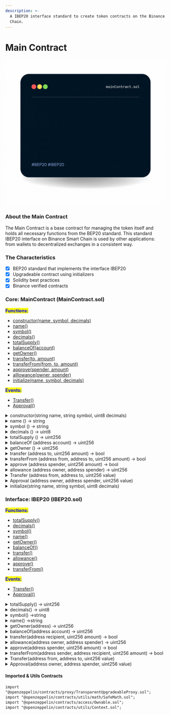 ```yaml
---
description: >-
  A IBEP20 interface standard to create token contracts on the Binance Smart
  Chain.
---
```


# Main Contract

![](../../.gitbook/assets/bgn.gif)

### About the Main Contract

The Main Contract is a base contract for managing the token itself and holds all necessary functions from the BEP20 standard. This standard IBEP20 interface on Binance Smart Chain is used by other applications: from wallets to decentralized exchanges in a consistent way.

### The Characteristics

* [x] BEP20 standard that implements the interface IBEP20
* [x] Upgradeable contract using initializers​
* [x] Solidity best practices
* [x] Binance verified contracts

### Core: MainContract (MainContract.sol)

<mark style="color:blue;">**Functions:**</mark>

* [constructor(name, symbol, decimals)](overview.md#constructor-string-name-string-symbol-uint8-decimals)
* [name()](overview.md#name-string)
* [symbol()](overview.md#symbol-string)
* [decimals()](overview.md#decimals-uint8)
* [totalSupply()](overview.md#undefined)
* [balanceOf(account)](overview.md#undefined-1)
* [getOwner()](overview.md#undefined-2)
* [transfer(to, amount)](overview.md#transferfrom-address-from-address-to-uint256-amount-bool)
* [transferFrom(from, to, amount)](overview.md#undefined)
* [approve(spender, amount)](overview.md#undefined-1)
* [alllowance(owner, spender)](overview.md#undefined-2)
* [initialize(name, symbol, decimals)](overview.md#undefined)

<mark style="color:blue;">**Events:**</mark>

* [Transfer()](overview.md#transfer-address-from-address-to-uint256-value)
* [Approval()](overview.md#approval-address-owner-address-spender-uint256-value)

<details>

<summary>constructor(string name, string symbol, uint8 decimals)</summary>

Sets the values for `name`, `symbol`, and `decimals`. All three of these values are immutable: they can only be set once during construction.

</details>

<details>

<summary>name () → string</summary>

Returns the name of the token - e.g. "MyToken".

</details>

<details>

<summary>symbol () → string </summary>

Returns the symbol of the token, usually a shorter version of the name.

</details>

<details>

<summary>decimals () → uint8</summary>

Returns the number of decimals used to get its user representation. For example, if `decimals` equals `2`, a balance of `505` tokens should be displayed to a user as `5.05` (`505 / 10 ** 2`).

Tokens usually opt for a value of 18, imitating the relationship between Ether and Wei. This is the value [`ERC20`](https://docs.openzeppelin.com/contracts/4.x/api/token/erc20#ERC20) uses, unless this function is overridden.

</details>

<details>

<summary>totalSupply () → uint256</summary>



</details>

<details>

<summary>balanceOf (address account) → uint256</summary>

See [`IERC20.balanceOf`](https://docs.openzeppelin.com/contracts/4.x/api/token/erc20#IERC20-balanceOf-address-).

</details>

<details>

<summary>getOwner () → uint256</summary>

Returns the bep20 token owner which is necessary for binding with bep2 token.

</details>

<details>

<summary>transfer (address to, uint256 amount) → bool</summary>

Moves `amount` tokens from the caller’s account to `to`.

Returns a boolean value indicating whether the operation succeeded.

Emits a [`Transfer`](https://docs.openzeppelin.com/contracts/4.x/api/token/erc20#IERC20-Transfer-address-address-uint256-) event.

</details>

<details>

<summary>transferFrom (address from, address to, uint256 amount) → bool</summary>

Emits an [`Approval`](https://docs.openzeppelin.com/contracts/4.x/api/token/erc20#IERC20-Approval-address-address-uint256-) event indicating the updated allowance. This is not required by the EIP. See the note at the beginning of [`ERC20`](https://docs.openzeppelin.com/contracts/4.x/api/token/erc20#ERC20).

</details>

<details>

<summary>approve (address spender, uint256 amount) → bool</summary>

If `amount` is the maximum `uint256`, the allowance is not updated on `transferFrom`. This is semantically equivalent to an infinite approval.

</details>

<details>

<summary>allowance (address owner, address spender) → uint256</summary>

See [`IERC20.allowance`](https://docs.openzeppelin.com/contracts/4.x/api/token/erc20#IERC20-allowance-address-address-).

</details>

<details>

<summary>Transfer (address from, address to, uint256 value)</summary>

Emitted when `value` tokens are moved from one account (`from`) to another (`to`).

Note that `value` may be zero.

</details>

<details>

<summary>Approval (address owner, address spender, uint256 value)</summary>

Emitted when the allowance of a `spender` for an `owner` is set by a call to [`approve`](https://docs.openzeppelin.com/contracts/4.x/api/token/erc20#IERC20-approve-address-uint256-). `value` is the new allowance.

</details>

<details>

<summary>initialize(string name, string symbol, uint8 decimals)</summary>



</details>

### Interface: IBEP20 (IBEP20.sol)

<mark style="color:blue;">**Functions:**</mark>

* [totalSupply()](overview.md#totalsupply-uint256-1)
* [decimals()](overview.md#decimals-uint8-1)
* [symbol()](overview.md#symbol-string-1)
* [name()](overview.md#name-string-1)
* [getOwner()](overview.md#getowner-address-uint256)
* [balanceOf()](overview.md#balanceof-address-account-uint256-1)
* [transfer()](overview.md#transfer-address-recipient-uint256-amount-bool)
* [allowance()](overview.md#allowance-address-owner-address-spender-uint256-1)
* [approve()](overview.md#approve-address-spender-uint256-amount-bool-1)
* [transferFrom()](overview.md#transferfrom-address-sender-address-recipient-uint256-amount-bool)

<mark style="color:blue;">**Events:**</mark>

* [Transfer()](overview.md#transfer-address-from-address-to-uint256-value-1)
* [Approval()](overview.md#approval-address-owner-address-spender-uint256-value-1)

<details>

<summary>totalSupply() → uint256</summary>

Returns the amount of tokens in existence.

</details>

<details>

<summary>decimals() → uint8</summary>

Returns the decimals

</details>

<details>

<summary>symbol() →string</summary>



</details>

<details>

<summary>name() →string</summary>



</details>

<details>

<summary>getOwner(address) → uint256</summary>



</details>

<details>

<summary>balanceOf(address account) → uint256</summary>

Returns the amount of tokens owned by account.

</details>

<details>

<summary>transfer(address recipient, uint256 amount) → bool</summary>

Moves `amount` tokens from the caller’s account to `recipient`.

Returns a boolean value indicating whether the operation succeeded.

Emits a [`Transfer`](https://docs.openzeppelin.com/contracts/2.x/api/token/erc20#IERC20-Transfer-address-address-uint256-) event.

</details>

<details>

<summary>allowance(address owner, address spender) → uint256</summary>

Returns the remaining number of tokens that `spender` will be allowed to spend on behalf of `owner` through [`transferFrom`](https://docs.openzeppelin.com/contracts/2.x/api/token/erc20#IERC20-transferFrom-address-address-uint256-). This is zero by default.

This value changes when [`approve`](https://docs.openzeppelin.com/contracts/2.x/api/token/erc20#IERC20-approve-address-uint256-) or [`transferFrom`](https://docs.openzeppelin.com/contracts/2.x/api/token/erc20#IERC20-transferFrom-address-address-uint256-) are called.

</details>

<details>

<summary>approve(address spender, uint256 amount) → bool</summary>

Sets `amount` as the allowance of `spender` over the caller’s tokens.

Returns a boolean value indicating whether the operation succeeded.

</details>

<details>

<summary>transferFrom(address sender, address recipient, uint256 amount) → bool</summary>

Moves `amount` tokens from `sender` to `recipient` using the allowance mechanism. `amount` is then deducted from the caller’s allowance.

Returns a boolean value indicating whether the operation succeeded.

Emits a [`Transfer`](https://docs.openzeppelin.com/contracts/2.x/api/token/erc20#IERC20-Transfer-address-address-uint256-) event.

</details>

<details>

<summary>Transfer(address from, address to, uint256 value)</summary>

Emitted when `value` tokens are moved from one account (`from`) to another (`to`).

Note that `value` may be zero.

</details>

<details>

<summary>Approval(address owner, address spender, uint256 value)</summary>

Emitted when the allowance of a `spender` for an `owner` is set by a call to [`approve`](https://docs.openzeppelin.com/contracts/2.x/api/token/erc20#IERC20-approve-address-uint256-). `value` is the new allowance.

</details>

#### Imported & Utils Contracts

```solidity
import "@openzeppelin/contracts/proxy/TransparentUpgradeableProxy.sol";
import "@openzeppelin/contracts/utils/math/SafeMath.sol";
import "@openzeppelin/contracts/access/Ownable.sol";
import "@openzeppelin/contracts/utils/Context.sol";
```
